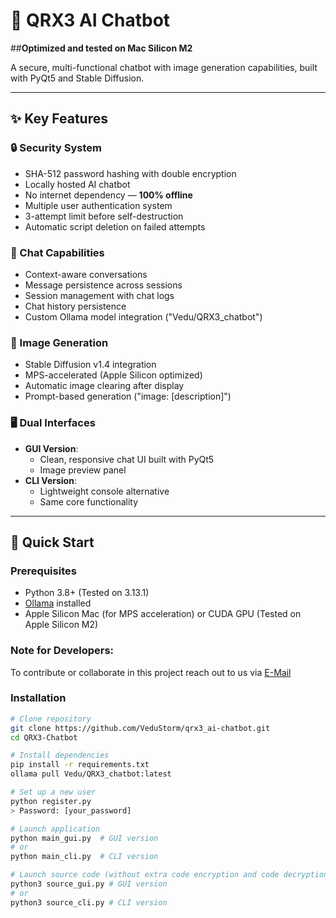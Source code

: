 # 🤖 QRX3 AI Chatbot 
##**Optimized and tested on Mac Silicon M2**

A secure, multi-functional chatbot with image generation capabilities, built with PyQt5 and Stable Diffusion.

---

## ✨ Key Features

### 🔒 Security System
- SHA-512 password hashing with double encryption
- Locally hosted AI chatbot
- No internet dependency — **100% offline**
- Multiple user authentication system
- 3-attempt limit before self-destruction
- Automatic script deletion on failed attempts

### 💬 Chat Capabilities
- Context-aware conversations
- Message persistence across sessions
- Session management with chat logs
- Chat history persistence
- Custom Ollama model integration ("Vedu/QRX3_chatbot")

### 🎨 Image Generation
- Stable Diffusion v1.4 integration
- MPS-accelerated (Apple Silicon optimized)
- Automatic image clearing after display
- Prompt-based generation ("image: [description]")

### 🖥️ Dual Interfaces
- **GUI Version**:
  - Clean, responsive chat UI built with PyQt5
  - Image preview panel
- **CLI Version**:
  - Lightweight console alternative
  - Same core functionality

---

## 🚀 Quick Start

### Prerequisites
- Python 3.8+ (Tested on 3.13.1)
- <a href="https://ollama.ai">Ollama</a> installed
- Apple Silicon Mac (for MPS acceleration) or CUDA GPU (Tested on Apple Silicon M2)

### Note for Developers: 
To contribute or collaborate in this project reach out to us via <a href="mailto:vedant.storm@gmail.com">E-Mail</a>

### Installation
```bash
# Clone repository
git clone https://github.com/VeduStorm/qrx3_ai-chatbot.git
cd QRX3-Chatbot

# Install dependencies
pip install -r requirements.txt
ollama pull Vedu/QRX3_chatbot:latest

# Set up a new user
python register.py
> Password: [your_password]

# Launch application
python main_gui.py  # GUI version
# or
python main_cli.py  # CLI version

# Launch source code (without extra code encryption and code decryption
python3 source_gui.py # GUI version
# or
python3 source_cli.py # CLI version
